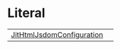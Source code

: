 # Literal



|                                                                                         |     |
| --------------------------------------------------------------------------------------- | --- |
| [JitHtmlJsdomConfiguration](/jit-html-jsdom/literal/index/jithtmljsdomconfiguration.md) |     |


